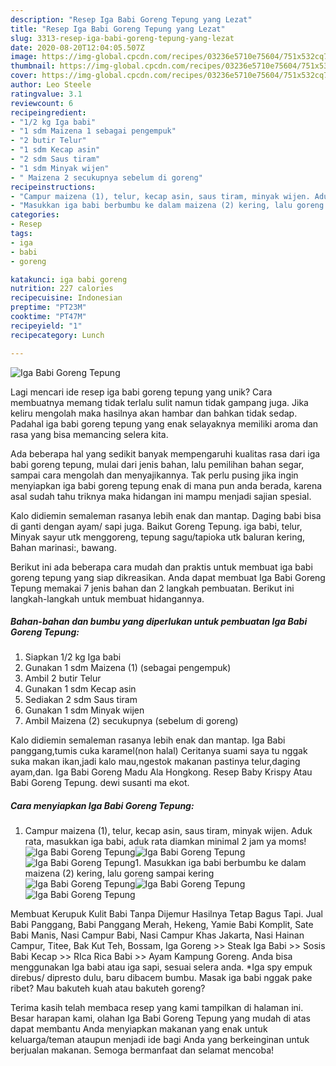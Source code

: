 ```yaml
---
description: "Resep Iga Babi Goreng Tepung yang Lezat"
title: "Resep Iga Babi Goreng Tepung yang Lezat"
slug: 3313-resep-iga-babi-goreng-tepung-yang-lezat
date: 2020-08-20T12:04:05.507Z
image: https://img-global.cpcdn.com/recipes/03236e5710e75604/751x532cq70/iga-babi-goreng-tepung-foto-resep-utama.jpg
thumbnail: https://img-global.cpcdn.com/recipes/03236e5710e75604/751x532cq70/iga-babi-goreng-tepung-foto-resep-utama.jpg
cover: https://img-global.cpcdn.com/recipes/03236e5710e75604/751x532cq70/iga-babi-goreng-tepung-foto-resep-utama.jpg
author: Leo Steele
ratingvalue: 3.1
reviewcount: 6
recipeingredient:
- "1/2 kg Iga babi"
- "1 sdm Maizena 1 sebagai pengempuk"
- "2 butir Telur"
- "1 sdm Kecap asin"
- "2 sdm Saus tiram"
- "1 sdm Minyak wijen"
- " Maizena 2 secukupnya sebelum di goreng"
recipeinstructions:
- "Campur maizena (1), telur, kecap asin, saus tiram, minyak wijen. Aduk rata, masukkan iga babi, aduk rata diamkan minimal 2 jam ya moms!"
- "Masukkan iga babi berbumbu ke dalam maizena (2) kering, lalu goreng sampai kering"
categories:
- Resep
tags:
- iga
- babi
- goreng

katakunci: iga babi goreng 
nutrition: 227 calories
recipecuisine: Indonesian
preptime: "PT23M"
cooktime: "PT47M"
recipeyield: "1"
recipecategory: Lunch

---
```



![Iga Babi Goreng Tepung](https://img-global.cpcdn.com/recipes/03236e5710e75604/751x532cq70/iga-babi-goreng-tepung-foto-resep-utama.jpg)

Lagi mencari ide resep iga babi goreng tepung yang unik? Cara membuatnya memang tidak terlalu sulit namun tidak gampang juga. Jika keliru mengolah maka hasilnya akan hambar dan bahkan tidak sedap. Padahal iga babi goreng tepung yang enak selayaknya memiliki aroma dan rasa yang bisa memancing selera kita.

Ada beberapa hal yang sedikit banyak mempengaruhi kualitas rasa dari iga babi goreng tepung, mulai dari jenis bahan, lalu pemilihan bahan segar, sampai cara mengolah dan menyajikannya. Tak perlu pusing jika ingin menyiapkan iga babi goreng tepung enak di mana pun anda berada, karena asal sudah tahu triknya maka hidangan ini mampu menjadi sajian spesial.

Kalo didiemin semaleman rasanya lebih enak dan mantap. Daging babi bisa di ganti dengan ayam/ sapi juga. Baikut Goreng Tepung. iga babi, telur, Minyak sayur utk menggoreng, tepung sagu/tapioka utk baluran kering, Bahan marinasi:, bawang.


Berikut ini ada beberapa cara mudah dan praktis untuk membuat iga babi goreng tepung yang siap dikreasikan. Anda dapat membuat Iga Babi Goreng Tepung memakai 7 jenis bahan dan 2 langkah pembuatan. Berikut ini langkah-langkah untuk membuat hidangannya.

<!--inarticleads1-->

##### Bahan-bahan dan bumbu yang diperlukan untuk pembuatan Iga Babi Goreng Tepung:

1. Siapkan 1/2 kg Iga babi
1. Gunakan 1 sdm Maizena (1) (sebagai pengempuk)
1. Ambil 2 butir Telur
1. Gunakan 1 sdm Kecap asin
1. Sediakan 2 sdm Saus tiram
1. Gunakan 1 sdm Minyak wijen
1. Ambil  Maizena (2) secukupnya (sebelum di goreng)


Kalo didiemin semaleman rasanya lebih enak dan mantap. Iga Babi panggang,tumis cuka karamel(non halal) Ceritanya suami saya tu nggak suka makan ikan,jadi kalo mau,ngestok makanan pastinya telur,daging ayam,dan. Iga Babi Goreng Madu Ala Hongkong. Resep Baby Krispy Atau Babi Goreng Tepung. dewi susanti ma ekot. 

<!--inarticleads2-->

##### Cara menyiapkan Iga Babi Goreng Tepung:

1. Campur maizena (1), telur, kecap asin, saus tiram, minyak wijen. Aduk rata, masukkan iga babi, aduk rata diamkan minimal 2 jam ya moms!
<img src="//assets-global.cpcdn.com/assets/icons/button_play-2c75c40dde080a61004c1f40b05d8f140eaff45d7e9e6481dc71c63d2e7c4909.png" alt="Iga Babi Goreng Tepung"><img src="//assets-global.cpcdn.com/assets/icons/button_play-2c75c40dde080a61004c1f40b05d8f140eaff45d7e9e6481dc71c63d2e7c4909.png" alt="Iga Babi Goreng Tepung"><img src="//assets-global.cpcdn.com/assets/icons/button_play-2c75c40dde080a61004c1f40b05d8f140eaff45d7e9e6481dc71c63d2e7c4909.png" alt="Iga Babi Goreng Tepung">1. Masukkan iga babi berbumbu ke dalam maizena (2) kering, lalu goreng sampai kering
<img src="//assets-global.cpcdn.com/assets/icons/button_play-2c75c40dde080a61004c1f40b05d8f140eaff45d7e9e6481dc71c63d2e7c4909.png" alt="Iga Babi Goreng Tepung"><img src="//assets-global.cpcdn.com/assets/icons/button_play-2c75c40dde080a61004c1f40b05d8f140eaff45d7e9e6481dc71c63d2e7c4909.png" alt="Iga Babi Goreng Tepung"><img src="//assets-global.cpcdn.com/assets/icons/button_play-2c75c40dde080a61004c1f40b05d8f140eaff45d7e9e6481dc71c63d2e7c4909.png" alt="Iga Babi Goreng Tepung">

Membuat Kerupuk Kulit Babi Tanpa Dijemur Hasilnya Tetap Bagus Tapi. Jual Babi Panggang, Babi Panggang Merah, Hekeng, Yamie Babi Komplit, Sate Babi Manis, Nasi Campur Babi, Nasi Campur Khas Jakarta, Nasi Hainan Campur, Titee, Bak Kut Teh, Bossam, Iga Goreng &gt;&gt; Steak Iga Babi &gt;&gt; Sosis Babi Kecap &gt;&gt; RIca Rica Babi &gt;&gt; Ayam Kampung Goreng. Anda bisa menggunakan Iga babi atau iga sapi, sesuai selera anda. *Iga spy empuk direbus/ dipresto dulu, baru dibacem bumbu. Masak iga babi nggak pake ribet? Mau bakuteh kuah atau bakuteh goreng? 

Terima kasih telah membaca resep yang kami tampilkan di halaman ini. Besar harapan kami, olahan Iga Babi Goreng Tepung yang mudah di atas dapat membantu Anda menyiapkan makanan yang enak untuk keluarga/teman ataupun menjadi ide bagi Anda yang berkeinginan untuk berjualan makanan. Semoga bermanfaat dan selamat mencoba!
